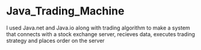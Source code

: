 # Java_Trading_Machine
I used Java.net and Java.io along with trading algorithm to make a system that connects with a stock exchange server, recieves data, executes trading strategy and places order on the server

